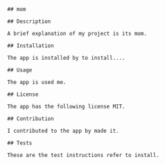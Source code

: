

    ## mom

    ## Description

    A brief explanation of my project is its mom. 
    
    ## Installation
    
    The app is installed by to install....

    ## Usage

    The app is used me. 

    ## License

    The app has the following license MIT.

    ## Contribution

    I contributed to the app by made it.

    ## Tests

    These are the test instructions refer to install.
